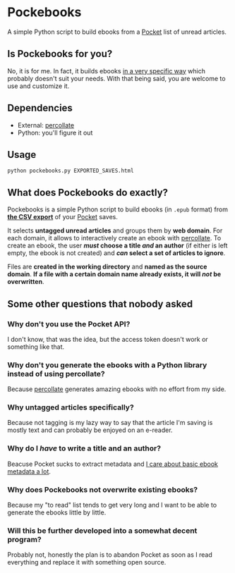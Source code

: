 # Pockebooks

A simple Python script to build ebooks from a [Pocket](https://getpocket.com) list of unread articles.

## Is Pockebooks for you?
No, it is for me. 
In fact, it builds ebooks [in a very specific way](#what-does-pockebooks-do-exactly) which probably doesn't suit your needs.
With that being said, you are welcome to use and customize it. 

## Dependencies
- External: [percollate](https://github.com/danburzo/percollate)
- Python: you'll figure it out

## Usage
```
python pockebooks.py EXPORTED_SAVES.html
```

## What does Pockebooks do exactly? 
Pockebooks is a simple Python script to build ebooks (in `.epub` format) from __[the CSV export](https://getpocket.com/export)__ of your [Pocket](https://getpocket.com) saves.

It selects __untagged unread articles__ and groups them by __web domain__. 
For each domain, it allows to interactively create an ebook with [percollate](https://github.com/danburzo/percollate). 
To create an ebook, the user __*must* choose a title *and* an author__ (if either is left empty, the ebook is not created) and __*can* select a set of articles to ignore__. 

Files are __created in the working directory__ and __named as the source domain__.
__If a file with a certain domain name already exists, it will *not* be overwritten__.  

## Some other questions that nobody asked

### Why don't you use the Pocket API?
I don't know, that was the idea, but the access token doesn't work or something like that.

### Why don't you generate the ebooks with a Python library instead of using percollate?
Because [percollate](https://github.com/danburzo/percollate) generates amazing ebooks with no effort from my side.

### Why untagged articles specifically?
Because not tagging is my lazy way to say that the article I'm saving is mostly text and can probably be enjoyed on an e-reader. 

### Why do I _have_ to write a title and an author?
Beacuse Pocket sucks to extract metadata and [I care about basic ebook metadata a lot](https://github.com/harisont/me-tadah).

### Why does Pockebooks not overwrite existing ebooks?
Because my "to read" list tends to get very long and I want to be able to generate the ebooks little by little.

### Will this be further developed into a somewhat decent program?
Probably not, honestly the plan is to abandon Pocket as soon as I read everything and replace it with something open source.